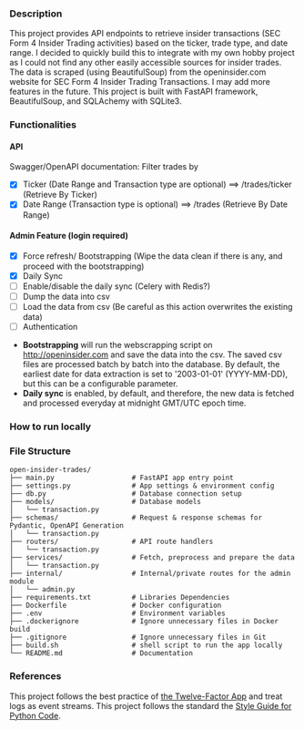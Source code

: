
### Description
This project provides API endpoints to retrieve insider transactions (SEC Form 4 Insider Trading activities) based on the ticker, trade type, and date range. I decided to quickly build this to integrate with my own hobby project as I could not find any other easily accessible sources for insider trades. The data is scraped (using BeautifulSoup) from the openinsider.com website for SEC Form 4 Insider Trading Transactions. I may add more features in the future. This project is built with FastAPI framework, BeautifulSoup, and SQLAchemy with SQLite3.

### Functionalities

#### API 
Swagger/OpenAPI documentation: 
Filter trades by
- [X] Ticker (Date Range and Transaction type are optional) ==> /trades/ticker (Retrieve By Ticker)
- [X] Date Range  (Transaction type is optional) ==> /trades (Retrieve By Date Range)

#### Admin Feature (login required)
- [X] Force refresh/ Bootstrapping (Wipe the data clean if there is any, and proceed with the bootstrapping)
- [X] Daily Sync 
- [ ] Enable/disable the daily sync (Celery with Redis?)
- [ ] Dump the data into csv
- [ ] Load the data from csv (Be careful as this action overwrites the existing data)
- [ ] Authentication

- **Bootstrapping** will run the webscrapping script on http://openinsider.com and save the data into the csv. The saved csv files are processed batch by batch into the database. By default, the earliest date for data extraction is set to '2003-01-01' (YYYY-MM-DD), but this can be a configurable parameter. 
- **Daily sync** is enabled, by default, and therefore, the new data is fetched and processed everyday at midnight GMT/UTC epoch time. 

### How to run locally
<placeholder>

### File Structure
```
open-insider-trades/     
├── main.py                   # FastAPI app entry point 
├── settings.py               # App settings & environment config
├── db.py                     # Database connection setup
├── models/                   # Database models      
│   └── transaction.py        
├── schemas/                  # Request & response schemas for Pydantic, OpenAPI Generation  
│   └── transaction.py        
├── routers/                  # API route handlers       
│   └── transaction.py    
├── services/                 # Fetch, preprocess and prepare the data       
│   └── transaction.py         
├── internal/                 # Internal/private routes for the admin module    
│   └── admin.py              
├── requirements.txt          # Libraries Dependencies
├── Dockerfile                # Docker configuration
├── .env                      # Environment variables
├── .dockerignore             # Ignore unnecessary files in Docker build
├── .gitignore                # Ignore unnecessary files in Git
├── build.sh                  # shell script to run the app locally
└── README.md                 # Documentation
```

### References
This project follows the best practice of [the Twelve-Factor App](https://12factor.net) and treat logs as event streams. 
This project follows the standard the [Style Guide for Python Code](https://peps.python.org/pep-0008/).
